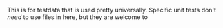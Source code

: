 This is for testdata that is used pretty universally. Specific unit tests don't _need_ to use files in here, but they are welcome to
